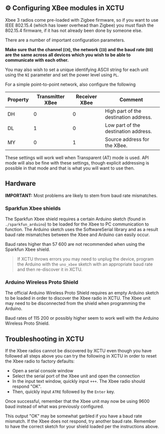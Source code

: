 ## :gear: Configuring XBee modules in XCTU

Xbee 3 radios come pre-loaded with Zigbee firmware, so if you want to use IEEE 802.15.4 (which has lower overhead than Zigbee) you must flash the 802.15.4 firmware, if it has not already been done by someone else.

There are a number of important configuration parameters.

**Make sure that the channel (`CH`), the network (`ID`) and the baud rate (`BD`) are the same across all devices which you wish to be able to communicate with each other.**

You may also wish to set a unique identifying ASCII string for each unit using the `NI` parameter and set the power level using `PL`.


For a simple point-to-point network, also configure the following

Property | Transmitter XBee      |	Receiver XBee           | Comment
---------|-----------------------|--------------------------|---------
DH 	     | 0       	             | 0       	                | High part of the destination address.
DL 	     | 1                     | 0                        | Low part of the destination address.
MY 	     | 0                     | 1                        | Source address for the XBee.

These settings will work well when Transparent (AT) mode is used. 
API mode will also be fine with these settings, though explicit addressing is possible in that mode and that is what you will want to use then.

## Hardware

**IMPORTANT:** Most problems are likely to stem from baud rate mismatches.

### Sparkfun Xbee shields

The Sparkfun Xbee shield requires a certain Arduino sketch (found in `./sparkfun_arduino`) to be loaded for the Xbee to PC communication to function. The Arduino sketch uses the SoftwareSerial library and as a result baud rate mismatches between the Xbee and Arduino can easily occur.

Baud rates higher than 57 600 are not recommended when using the Sparkfun Xbee shield. 

> If XCTU throws errors you may need to unplug the device, program the Arduino with the `uno_xbee` sketch with an appropriate baud rate and then re-discover it in XCTU.

### Arduino Wireless Proto Shield

The official Arduino Wireless Proto Shield requires an empty Arduino sketch to be loaded in order to discover the Xbee radio in XCTU. 
The Xbee unit may need to be disconnected from the shield when programming the Arduino.

Baud rates of 115 200 or possibly higher seem to work well with the Arduino Wireless Proto Shield.

## Troubleshooting in XCTU

If the Xbee radios cannot be discovered by XCTU even though you have followed all steps above you can try the following in XCTU in order to reset the Xbee radio to factory defaults: 

- Open a serial console window 
- Select the serial port of the Xbee unit and open the connection
- In the input text window, quickly input `+++`. The Xbee radio should respond "OK".
- Then, quickly input `ATRE` followed by the `Enter` key.

Once successful, remember that the Xbee unit may now be using 9600 baud instead of what was previously configured.

This output "OK" may be somewhat garbled if you have a baud rate mismatch.
If the Xbee does not respond, try another baud rate.
Remember to have the correct sketch for your shield loaded per the instructions above.

